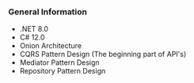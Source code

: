 ### General Information

- .NET 8.0
- C# 12.0
- Onion Architecture
- CQRS Pattern Design (The beginning part of API's)
- Mediator Pattern Design
- Repository Pattern Design
